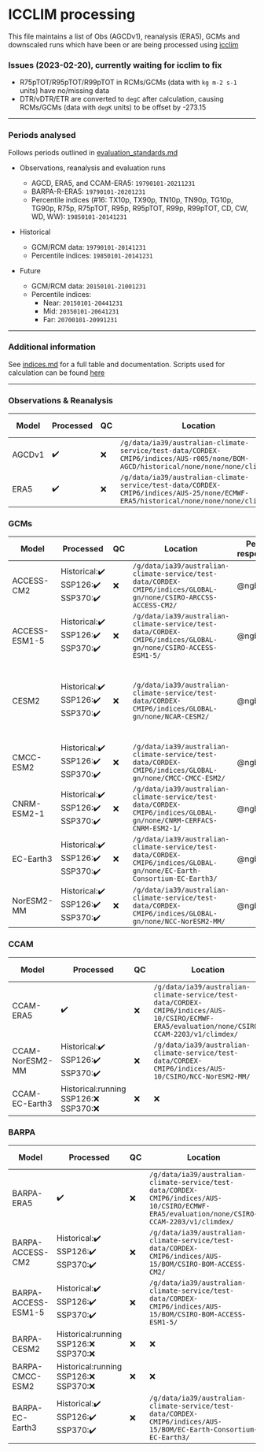 # ICCLIM processing

This file maintains a list of Obs (AGCDv1), reanalysis (ERA5), GCMs and downscaled runs which have been or are being processed using [icclim](https://github.com/AusClimateService/indices)

### Issues (2023-02-20), currently waiting for icclim to fix
- R75pTOT/R95pTOT/R99pTOT in RCMs/GCMs (data with `kg m-2 s-1` units) have no/missing data
- DTR/vDTR/ETR are converted to `degC` after calculation, causing RCMs/GCMs (data with `degK` units) to be offset by -273.15
---
### Periods analysed
Follows periods outlined in [evaluation_standards.md](https://github.com/AusClimateService/ccam-evaluation/blob/main/evaluation_standards.md)

- Observations, reanalysis and evaluation runs
  - AGCD, ERA5, and CCAM-ERA5: `19790101-20211231`
  - BARPA-R-ERA5: `19790101-20201231`
  - Percentile indices (#16: TX10p, TX90p, TN10p, TN90p, TG10p, TG90p, R75p, R75pTOT, R95p, R95pTOT, R99p, R99pTOT, CD, CW, WD, WW): `19850101-20141231`

- Historical
  - GCM/RCM data: `19790101-20141231`
  - Percentile indices: `19850101-20141231`

- Future
  - GCM/RCM data: `20150101-21001231`
  - Percentile indices: 
    - Near: `20150101-20441231`
    - Mid: `20350101-20641231`
    - Far: `20700101-20991231`
---
### Additional information

See [indices.md](https://github.com/AusClimateService/model-evaluation/blob/master/indices.md) for a full table and documentation. Scripts used for calculation can be found [here](https://github.com/AusClimateService/ccam-evaluation/tree/main/bxn599/icclim_indices)

---
### Observations & Reanalysis
| Model | Processed | QC | Location | Person responsible | Notes |
| - | - | - | - | - | - |
| AGCDv1 | :heavy_check_mark: | :x: | `/g/data/ia39/australian-climate-service/test-data/CORDEX-CMIP6/indices/AUS-r005/none/BOM-AGCD/historical/none/none/none/climdex/` | @ngben | Missing `tas` |
| ERA5 | :heavy_check_mark: | :x: | `/g/data/ia39/australian-climate-service/test-data/CORDEX-CMIP6/indices/AUS-25/none/ECMWF-ERA5/historical/none/none/none/climdex/` | @ngben | - |

### GCMs
| Model | Processed | QC | Location | Person responsible | Notes |
| - | - | - | - | - | - |
| ACCESS-CM2 | Historical::heavy_check_mark:<br>SSP126::heavy_check_mark:<br>SSP370::heavy_check_mark: | :x: | `/g/data/ia39/australian-climate-service/test-data/CORDEX-CMIP6/indices/GLOBAL-gn/none/CSIRO-ARCCSS-ACCESS-CM2/` | @ngben | - |
| ACCESS-ESM1-5 | Historical::heavy_check_mark:<br>SSP126::heavy_check_mark:<br>SSP370::heavy_check_mark: | :x: | `/g/data/ia39/australian-climate-service/test-data/CORDEX-CMIP6/indices/GLOBAL-gn/none/CSIRO-ACCESS-ESM1-5/` | @ngben | - |
| CESM2  | Historical::heavy_check_mark:<br>SSP126::heavy_check_mark:<br>SSP370::heavy_check_mark: | :x: | `/g/data/ia39/australian-climate-service/test-data/CORDEX-CMIP6/indices/GLOBAL-gn/none/NCAR-CESM2/` | @ngben | `pr` and `tas` indices calculated, missing historical daily `tasmax` and `tasmin` |
| CMCC-ESM2 | Historical::heavy_check_mark:<br>SSP126::heavy_check_mark:<br>SSP370::heavy_check_mark: | :x: | `/g/data/ia39/australian-climate-service/test-data/CORDEX-CMIP6/indices/GLOBAL-gn/none/CMCC-CMCC-ESM2/` | @ngben | - |
| CNRM-ESM2-1 | Historical::heavy_check_mark:<br>SSP126::heavy_check_mark:<br>SSP370::heavy_check_mark: | :x: | `/g/data/ia39/australian-climate-service/test-data/CORDEX-CMIP6/indices/GLOBAL-gn/none/CNRM-CERFACS-CNRM-ESM2-1/` | @ngben | - |
| EC-Earth3 | Historical::heavy_check_mark:<br>SSP126::heavy_check_mark:<br>SSP370::heavy_check_mark: | :x: | `/g/data/ia39/australian-climate-service/test-data/CORDEX-CMIP6/indices/GLOBAL-gn/none/EC-Earth-Consortium-EC-Earth3/` | @ngben | - |
| NorESM2-MM | Historical::heavy_check_mark:<br>SSP126::heavy_check_mark:<br>SSP370::heavy_check_mark: | :x: | `/g/data/ia39/australian-climate-service/test-data/CORDEX-CMIP6/indices/GLOBAL-gn/none/NCC-NorESM2-MM/` | @ngben | - |

### CCAM
| Model | Processed | QC | Location | Person responsible | Notes |
| - | - | - | - | - | - |
| CCAM-ERA5 | :heavy_check_mark: | :x: | `/g/data/ia39/australian-climate-service/test-data/CORDEX-CMIP6/indices/AUS-10/CSIRO/ECMWF-ERA5/evaluation/none/CSIRO-CCAM-2203/v1/climdex/` | @ngben | - |
| CCAM-NorESM2-MM | Historical::heavy_check_mark:<br>SSP126::heavy_check_mark:<br>SSP370::heavy_check_mark: | :x: | `/g/data/ia39/australian-climate-service/test-data/CORDEX-CMIP6/indices/AUS-10/CSIRO/NCC-NorESM2-MM/` | @ngben | - |
| CCAM-EC-Earth3 | Historical:running<br>SSP126::x:<br>SSP370::x: | :x: | :x: | @ngben | - |

### BARPA
| Model | Processed | QC | Location | Person responsible | Notes |
| - | - | - | - | - | - |
| BARPA-ERA5 | :heavy_check_mark: | :x: | `/g/data/ia39/australian-climate-service/test-data/CORDEX-CMIP6/indices/AUS-10/CSIRO/ECMWF-ERA5/evaluation/none/CSIRO-CCAM-2203/v1/climdex/` | @chunhsusu | - |
| BARPA-ACCESS-CM2 | Historical::heavy_check_mark:<br>SSP126::heavy_check_mark:<br>SSP370::heavy_check_mark: | :x: | `/g/data/ia39/australian-climate-service/test-data/CORDEX-CMIP6/indices/AUS-15/BOM/CSIRO-BOM-ACCESS-CM2/` | @ngben, @EmmaHoward | - |
| BARPA-ACCESS-ESM1-5 | Historical::heavy_check_mark:<br>SSP126::heavy_check_mark:<br>SSP370::heavy_check_mark: | :x: | `/g/data/ia39/australian-climate-service/test-data/CORDEX-CMIP6/indices/AUS-15/BOM/CSIRO-BOM-ACCESS-ESM1-5/` | @ngben, @EmmaHoward | - |
| BARPA-CESM2 | Historical:running<br>SSP126::x:<br>SSP370::x: | :x: | :x: | @ngben | - |
| BARPA-CMCC-ESM2 | Historical:running<br>SSP126::x:<br>SSP370::x: | :x: | :x: | @ngben | - |
| BARPA-EC-Earth3 | Historical::heavy_check_mark:<br>SSP126::heavy_check_mark:<br>SSP370::heavy_check_mark: | :x: | `/g/data/ia39/australian-climate-service/test-data/CORDEX-CMIP6/indices/AUS-15/BOM/EC-Earth-Consortium-EC-Earth3/` | @ngben, @EmmaHoward | - |
